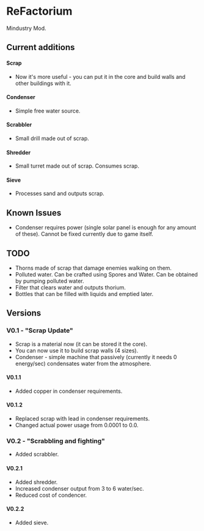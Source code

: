 # ReFactorium
Mindustry Mod.
## Current additions
#### Scrap
* Now it's more useful - you can put it in the core and build walls and other buildings with it.
#### Condenser
* Simple free water source.
#### Scrabbler
* Small drill made out of scrap.
#### Shredder
* Small turret made out of scrap. Consumes scrap.
#### Sieve
* Processes sand and outputs scrap.
## Known Issues
* Condenser requires power (single solar panel is enough for any amount of these). Cannot be fixed currently due to game itself.
## TODO
* Thorns made of scrap that damage enemies walking on them.
* Polluted water. Can be crafted using Spores and Water. Can be obtained by pumping polluted water.
* Filter that clears water and outputs thorium.
* Bottles that can be filled with liquids and emptied later.
## Versions
### V0.1 - "Scrap Update"
* Scrap is a material now (it can be stored it the core).
* You can now use it to build scrap walls (4 sizes).
* Condenser - simple machine that passively (currently it needs 0 energy/sec) condensates water from the atmosphere.
#### V0.1.1
* Added copper in condenser requirements.
#### V0.1.2
* Replaced scrap with lead in condenser requirements.
* Changed actual power usage from 0.0001 to 0.0.
### V0.2 - "Scrabbling and fighting"
* Added scrabbler.
#### V0.2.1
* Added shredder.
* Increased condenser output from 3 to 6 water/sec.
* Reduced cost of condencer.
#### V0.2.2
* Added sieve.
